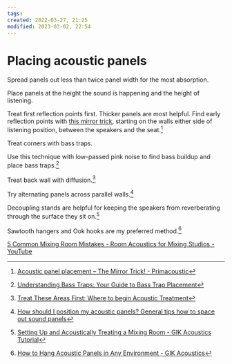 ```yaml
---
tags: 
created: 2022-03-27, 21:25
modified: 2023-03-02, 22:54
---
```


# Placing acoustic panels
Spread panels out less than twice panel width for the most absorption.

Place panels at the height the sound is happening and the height of listening.

Treat first reflection points first. Thicker panels are most helpful. Find early reflection points with [this mirror trick](https://www.youtube.com/watch?v=Nui7mxgeOg4), starting on the walls either side of listening position, between the speakers and the seat.[^1]

Treat corners with bass traps.

Use this technique with low-passed pink noise to find bass buildup and place bass traps.[^2]

Treat back wall with diffusion.[^3]

Try alternating panels across parallel walls.[^4]

Decoupling stands are helpful for keeping the speakers from reverberating through the surface they sit on.[^5]

Sawtooth hangers and Ook hooks are my preferred method.[^6]

[5 Common Mixing Room Mistakes - Room Acoustics for Mixing Studios - YouTube](https://youtube.com/watch?feature=share&utm_source=pocket_mylist&v=qeeoJnDw3JA)

[^1]: [Acoustic panel placement – The Mirror Trick! - Primacoustic](https://www.primacoustic.com/acoustic-panel-placement-the-mirror-trick/)
[^2]: [Understanding Bass Traps: Your Guide to Bass Trap Placement](https://www.youtube.com/watch?v=Gp97SAltkJk)
[^3]: [Treat These Areas First: Where to begin Acoustic Treatment](https://www.youtube.com/watch?v=G7qVu02N2vg)
[^4]: [How should I position my acoustic panels? General tips how to space out sound panels](https://www.youtube.com/watch?v=EaQaIt5cHgk)
[^5]: [Setting Up and Acoustically Treating a Mixing Room - GIK Acoustics Tutorial](https://www.youtube.com/watch?v=R_11Ie4Ri74)
[^6]: [How to Hang Acoustic Panels in Any Environment - GIK Acoustics](https://www.gikacoustics.com/how-to-hang-acoustic-panels/)